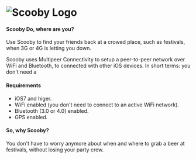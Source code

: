 ![Scooby Logo](http://cloud.lucbronsdijk.nl/061Q1o372I38/scooby-logo.png)
========


#### Scooby Do, where are you?
Use Scooby to find your friends back at a crowed place, such as festivals, when 3G or 4G is letting you down.

Scooby uses Multipeer Connectivity to setup a peer-to-peer network over WiFi and Bluetooth, to connected with other iOS devices. 
In short terms: you don't need a 

#### Requirements
* iOS7 and higer.
* WiFi enabled (you don't need to connect to an active WiFi network).
* Bluetooth (3.0 or 4.0) enabled.
* GPS enabled.

#### So, why Scooby?
You don't have to worry anymore about when and where to grab a beer at festivals, without losing your party crew.


